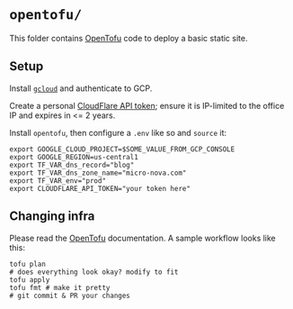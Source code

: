# `opentofu/`

This folder contains [OpenTofu](https://opentofu.org/) code to deploy a basic static site.

## Setup

Install [`gcloud`](https://cloud.google.com/sdk/gcloud/) and authenticate to GCP.

Create a personal [CloudFlare API token](https://dash.cloudflare.com/profile/api-tokens); ensure it is IP-limited to the office IP and expires in <= 2 years.

Install `opentofu`, then configure a `.env` like so and `source` it:

```
export GOOGLE_CLOUD_PROJECT=$SOME_VALUE_FROM_GCP_CONSOLE
export GOOGLE_REGION=us-central1
export TF_VAR_dns_record="blog"
export TF_VAR_dns_zone_name="micro-nova.com"
export TF_VAR_env="prod"
export CLOUDFLARE_API_TOKEN="your token here"
```

## Changing infra

Please read the [OpenTofu](https://opentofu.org/docs/intro/) documentation. A sample workflow looks like this:


```
tofu plan
# does everything look okay? modify to fit
tofu apply
tofu fmt # make it pretty
# git commit & PR your changes
```
